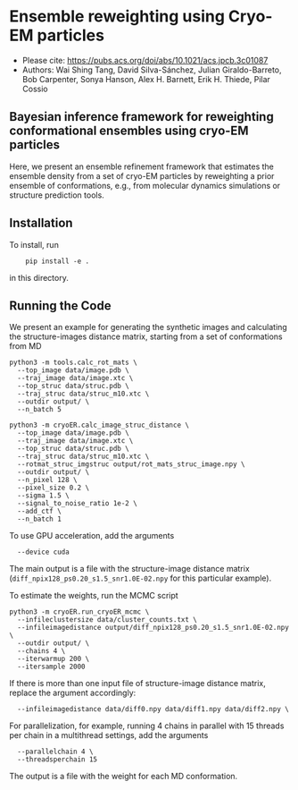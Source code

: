 # Ensemble reweighting using Cryo-EM particles

* Please cite: https://pubs.acs.org/doi/abs/10.1021/acs.jpcb.3c01087
* Authors: Wai Shing Tang, David Silva-Sánchez, Julian Giraldo-Barreto, Bob Carpenter, Sonya Hanson, Alex H. Barnett, Erik H. Thiede, Pilar Cossio

## Bayesian inference framework for reweighting conformational ensembles using cryo-EM particles

Here, we present an ensemble refinement framework that estimates the ensemble density from a set of cryo-EM particles by reweighting a prior ensemble of conformations, e.g., from molecular dynamics simulations or structure prediction tools. 

Installation
-----------------
To install, run 
```
    pip install -e .
```
in this directory.

Running the Code
-----------------
We present an example for generating the synthetic images and calculating the structure-images distance matrix, starting from a set of conformations from MD
```
python3 -m tools.calc_rot_mats \
  --top_image data/image.pdb \
  --traj_image data/image.xtc \
  --top_struc data/struc.pdb \
  --traj_struc data/struc_m10.xtc \
  --outdir output/ \
  --n_batch 5
```

```
python3 -m cryoER.calc_image_struc_distance \
  --top_image data/image.pdb \
  --traj_image data/image.xtc \
  --top_struc data/struc.pdb \
  --traj_struc data/struc_m10.xtc \
  --rotmat_struc_imgstruc output/rot_mats_struc_image.npy \
  --outdir output/ \
  --n_pixel 128 \
  --pixel_size 0.2 \
  --sigma 1.5 \
  --signal_to_noise_ratio 1e-2 \
  --add_ctf \
  --n_batch 1
```
To use GPU acceleration, add the arguments
```
  --device cuda
```
The main output is a file with the structure-image distance matrix (```diff_npix128_ps0.20_s1.5_snr1.0E-02.npy``` for this particular example).

To estimate the weights, run the MCMC script
```
python3 -m cryoER.run_cryoER_mcmc \
  --infileclustersize data/cluster_counts.txt \
  --infileimagedistance output/diff_npix128_ps0.20_s1.5_snr1.0E-02.npy \
  --outdir output/ \
  --chains 4 \
  --iterwarmup 200 \
  --itersample 2000
```
If there is more than one input file of structure-image distance matrix, replace the argument accordingly:
```
  --infileimagedistance data/diff0.npy data/diff1.npy data/diff2.npy \
```
For parallelization, for example, running 4 chains in parallel with 15 threads per chain in a multithread settings, add the arguments
```
  --parallelchain 4 \
  --threadsperchain 15
```

The output is a file with the weight for each MD conformation. 
